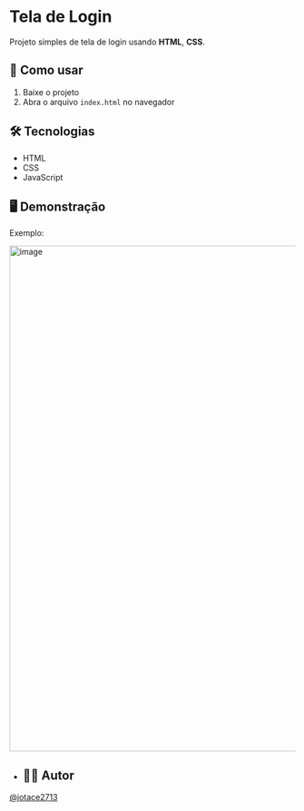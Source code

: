 # Tela de Login

Projeto simples de tela de login usando **HTML**, **CSS**.


## 🚀 Como usar
1. Baixe o projeto
2. Abra o arquivo `index.html` no navegador


## 🛠 Tecnologias
- HTML
- CSS
- JavaScript


## 🖥️ Demonstração

Exemplo:

<img width="1788" height="892" alt="image" src="https://github.com/user-attachments/assets/66b77b49-09ef-47b1-8609-a37463a60169" />




- ## 👨‍💻 Autor
[@jotace2713](https://github.com/jotace2713)
